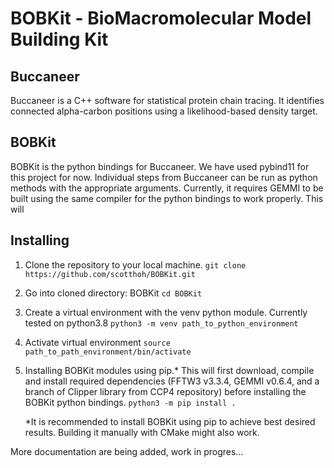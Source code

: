 # BOBKit - **B**ioMacromolecular M**o**del **B**uilding **Kit**
## **Buccaneer**
Buccaneer is a C++ software for statistical protein chain tracing. It identifies connected alpha-carbon positions using a likelihood-based density target.

## **BOBKit**
BOBKit is the python bindings for Buccaneer. We have used pybind11 for this project for now.
Individual steps from Buccaneer can be run as python methods with the appropriate arguments.
Currently, it requires GEMMI to be built using the same compiler for the python bindings to work properly. This will 

## **Installing**
1. Clone the repository to your local machine.
   `git clone https://github.com/scotthoh/BOBKit.git`
2. Go into cloned directory: BOBKit
   `cd BOBKit`
3. Create a virtual environment with the venv python module. Currently tested on python3.8
   `python3 -m venv path_to_python_environment`
4. Activate virtual environment
   `source path_to_path_environment/bin/activate`
5. Installing BOBKit modules using pip.* This will first download, compile and install required dependencies (FFTW3 v3.3.4, GEMMI v0.6.4, and a branch of Clipper library from CCP4 repository) before installing the BOBKit python bindings.
   `python3 -m pip install .`

   *It is recommended to install BOBKit using pip to achieve best desired results. Building it manually with CMake might also work.

More documentation are being added, work in progres...